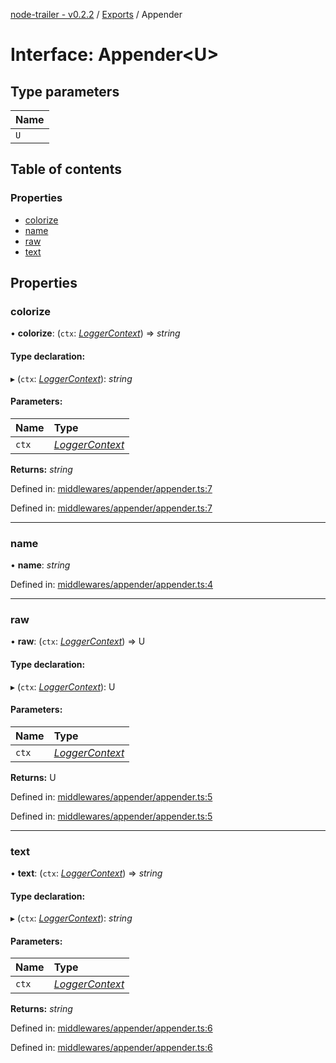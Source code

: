 [node-trailer - v0.2.2](../README.md) / [Exports](../modules.md) / Appender

# Interface: Appender<U\>

## Type parameters

Name |
:------ |
`U` |

## Table of contents

### Properties

- [colorize](appender.md#colorize)
- [name](appender.md#name)
- [raw](appender.md#raw)
- [text](appender.md#text)

## Properties

### colorize

• **colorize**: (`ctx`: [*LoggerContext*](../modules.md#loggercontext)) => *string*

#### Type declaration:

▸ (`ctx`: [*LoggerContext*](../modules.md#loggercontext)): *string*

#### Parameters:

Name | Type |
:------ | :------ |
`ctx` | [*LoggerContext*](../modules.md#loggercontext) |

**Returns:** *string*

Defined in: [middlewares/appender/appender.ts:7](https://github.com/plylrnsdy/node-trailer/blob/b1a846f/src/middlewares/appender/appender.ts#L7)

Defined in: [middlewares/appender/appender.ts:7](https://github.com/plylrnsdy/node-trailer/blob/b1a846f/src/middlewares/appender/appender.ts#L7)

___

### name

• **name**: *string*

Defined in: [middlewares/appender/appender.ts:4](https://github.com/plylrnsdy/node-trailer/blob/b1a846f/src/middlewares/appender/appender.ts#L4)

___

### raw

• **raw**: (`ctx`: [*LoggerContext*](../modules.md#loggercontext)) => U

#### Type declaration:

▸ (`ctx`: [*LoggerContext*](../modules.md#loggercontext)): U

#### Parameters:

Name | Type |
:------ | :------ |
`ctx` | [*LoggerContext*](../modules.md#loggercontext) |

**Returns:** U

Defined in: [middlewares/appender/appender.ts:5](https://github.com/plylrnsdy/node-trailer/blob/b1a846f/src/middlewares/appender/appender.ts#L5)

Defined in: [middlewares/appender/appender.ts:5](https://github.com/plylrnsdy/node-trailer/blob/b1a846f/src/middlewares/appender/appender.ts#L5)

___

### text

• **text**: (`ctx`: [*LoggerContext*](../modules.md#loggercontext)) => *string*

#### Type declaration:

▸ (`ctx`: [*LoggerContext*](../modules.md#loggercontext)): *string*

#### Parameters:

Name | Type |
:------ | :------ |
`ctx` | [*LoggerContext*](../modules.md#loggercontext) |

**Returns:** *string*

Defined in: [middlewares/appender/appender.ts:6](https://github.com/plylrnsdy/node-trailer/blob/b1a846f/src/middlewares/appender/appender.ts#L6)

Defined in: [middlewares/appender/appender.ts:6](https://github.com/plylrnsdy/node-trailer/blob/b1a846f/src/middlewares/appender/appender.ts#L6)
